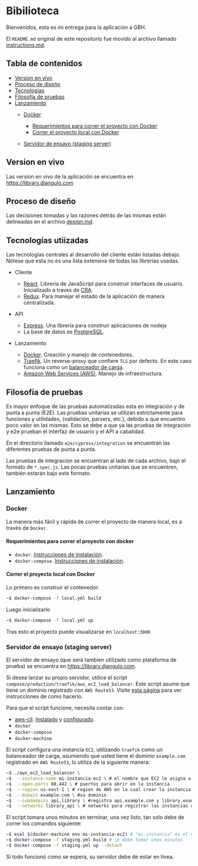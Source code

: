 # Bibilioteca

Bienvenidos, esta es mi entrega para la aplicación a GBH.

El `README.md` original de este repositorio fue movido al archivo llamado [instructions.md](./instructions.md).

## Tabla de contenidos

- [Version en vivo](#live-version)
- [Proceso de diseño](#design-process)
- [Tecnologías](#technologies)
- [Filosofía de pruebas](#testing-philosophy)
- [Lanzamiento](#deployment)
  - [Docker](#docker)
    - [Requerimientos para correr el proyecto con Docker](#requirements-docker)
    - [Correr el proyecto local con Docker](#run-locally-docker)
  
  - [Servidor de ensayo (staging server)](#staging-server)

## Version en vivo<a name="live-version"></a>

Las version en vivo de la aplicación se encuentra en <a target="_blank" rel="noopener noreferrer" href="https://library.djangulo.com">https://library.djangulo.com</a>

## Proceso de diseño<a name="design-process"></a>

Las decisiones tomadas y las razones detrás de las mismas están delineadas en el archivo [design.md](./design.md).

## Tecnologías utiizadas<a name="technologies"></a>

  Las tecnologías centrales al desarrollo del cliente están listadas debajo. Nótese que esta no es una lista extensiva de todas las librerías usadas.

- Cliente

  - <a target="_blank" rel="noopener noreferrer" href="https://reactjs.org/">React</a>. Librería de JavaScript para construir interfaces de usuario. Inicializado a traves de <a target="_blank" rel="noopener noreferrer" href="https://github.com/facebook/create-react-app">CRA</a>.
  - <a target="_blank" rel="noopener noreferrer" href="https://redux.js.org/">Redux</a>. Para manejar el estado de la aplicación de manera centralizada.

- API

  - <a target="_blank" rel="noopener noreferrer" href="https://expressjs.com/">Express</a>. Una librería para construir aplicaciones de nodejs
  - La base de datos es <a target="_blank" rel="noopener noreferrer" href="https://www.postgresql.org/">PostgreSQL</a>.

- Lanzamiento

  - <a target="_blank" rel="noopener noreferrer" href="https://www.docker.com/">Docker</a>. Creación y manejo de contenedores.
  - <a target="_blank" rel="noopener noreferrer" href="https://traefik.io">Traefik</a>. Un reverse-proxy que confiere `TLS` por defecto. En este caso funciona como un <a target="_blank" rel="noopener noreferrer" href="https://es.wikipedia.org/wiki/Balance_de_carga">balanceador de carga</a>.
  - <a target="_blank" rel="noopener noreferrer" href="https://aws.amazon.com/">Amazon Web Services (AWS)</a>. Manejo de infraestructura.

## Filosofía de pruebas<a name="testing-philosophy"></a>

Es mayor enfoque de las pruebas automatizadas esta en integración y de punta a punta (E2E).
Las pruebas unitarias se utilizan estrictamente para funciones y utilidades, (validación, parsers, etc.), debido a que encuentro poco valor en las mismas. Esto se debe a que ya las pruebas de integración y e2e prueban el interfaz de usuario y el API a cabalidad.

En el directorio llamado `e2e/cypress/integration` se encuentran las diferentes pruebas de punta a punta.

Las pruebas de integración se encuentran al lado de cada archivo, bajo el formato de `*.spec.js`. Las pocas pruebas unitarias que se encuentren, también estarán bajo este formato.

## Lanzamiento<a name="deployment"></a>

### Docker

La manera más fácil y rápida de correr el proyecto de manera local, es a través de `Docker`.

#### Requerimientos para correr el proyecto con docker<a name="requirements-docker"></a>

- `docker`. <a target="_blank" rel="noopener noreferrer" href="https://docs.docker.com/install/linux/docker-ce/ubuntu/">Instrucciones de instalación</a>.
- `docker-compose`. <a target="_blank" rel="noopener noreferrer" href="(https://docs.docker.com/compose/install/">Instrucciones de instalación</a>.

#### Correr el proyecto local con Docker<a name="run-locally-docker"></a>

Lo primero es construir el contenedor:

```bash
~$ docker-compose -f local.yml build
```

Luego inicializarlo

```bash
~$ docker-compose -f local.yml up
```

Tras esto el proyecto puede visualizarse en `localhost:3000`

### Servidor de ensayo (staging server)<a name="staging-server"></a>

El servidor de ensayo (que será tambien utilizado como plataforma de prueba) se encuentra en <a target="_blank" rel="noopener noreferrer" href="https://library.djangulo.com">https://library.djangulo.com</a>.

Si desea lanzar su propio servidor, utilice el script  `compose/production/traefik/aws_ec2_load_balancer`. Este script asume que tiene un dominio registrado con `AWS Route53`. Visite <a target="_blank" rel="noopener noreferrer" href="https://docs.aws.amazon.com/Route53/latest/DeveloperGuide/domain-register.html">esta página</a> para ver instrucciones de como hacerlo.

Para que el script funcione, necesita contar con:

- <a target="_blank" rel="noopener noreferrer" href="https://aws.amazon.com/cli/">aws-cli</a>. <a target="_blank" rel="noopener noreferrer" href="https://docs.aws.amazon.com/cli/latest/userguide/cli-chap-install.html">Instalado</a> y <a target="_blank" rel="noopener noreferrer" href="https://docs.aws.amazon.com/cli/latest/userguide/cli-chap-configure.html">configurado</a>.
- `docker`
- `docker-compose`
- `docker-machine`

El script configura una instancia `EC2`, utilizando `traefik` como un balanceador de carga, asumiendo que usted tiene el dominio `example.com` registrado en `AWS Route53`, lo utiliza de la siguiente manera:

```bash
~$ ./aws_ec2_load_balancer \
~$  --instance-name mi-instancia-ec2 \ # el nombre que EC2 le asigna a su instancia, es también el nombre por el cual docker-machine se refiere a la misma
~$  --open-ports 80,442 \ # puertos para abrir en la instancia
~$  --region us-east-1 \ # region de AWS en la cual crear la instancia
~$  --domain example.com \ #su dominio
~$  --subdomains api,library \ #registra api.example.com y library.example.com
~$  --networks library_api \ # networks para registrar las instancias de docker en el docker-compose
```

El script tomara unos minutos en terminar, una vez listo, tan solo debe de correr los comandos siguiente:

```bash
~$ eval $(docker-machine env mi-instancia-ec2) # "mi-instancia" es el nombre de su instancia EC2
~$ docker-compose -f staging.yml build # se debe tomar unos minutos
~$ docker-compose -f staging.yml up --detach
```

Si todo funcionó como se espera, su servidor debe de estar en línea.

